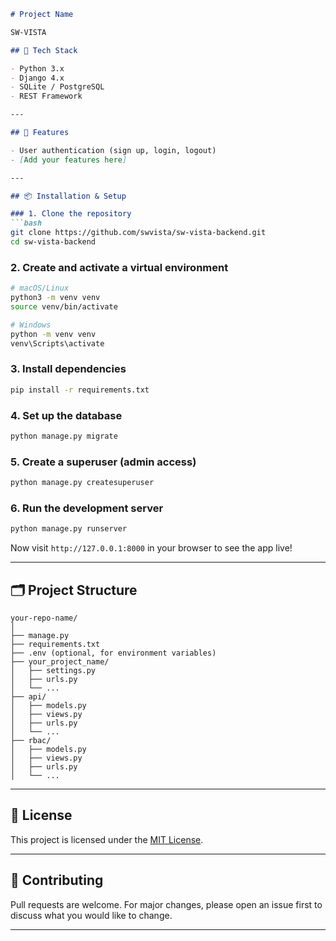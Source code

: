 
````markdown
# Project Name

SW-VISTA

## 🔧 Tech Stack

- Python 3.x
- Django 4.x
- SQLite / PostgreSQL
- REST Framework

---

## 🚀 Features

- User authentication (sign up, login, logout)
- [Add your features here]

---

## 📦 Installation & Setup

### 1. Clone the repository
```bash
git clone https://github.com/swvista/sw-vista-backend.git
cd sw-vista-backend
````

### 2. Create and activate a virtual environment

```bash
# macOS/Linux
python3 -m venv venv
source venv/bin/activate

# Windows
python -m venv venv
venv\Scripts\activate
```

### 3. Install dependencies

```bash
pip install -r requirements.txt
```

### 4. Set up the database

```bash
python manage.py migrate
```

### 5. Create a superuser (admin access)

```bash
python manage.py createsuperuser
```

### 6. Run the development server

```bash
python manage.py runserver
```

Now visit `http://127.0.0.1:8000` in your browser to see the app live!

---

## 🗂️ Project Structure

```
your-repo-name/
│
├── manage.py
├── requirements.txt
├── .env (optional, for environment variables)
├── your_project_name/
│   ├── settings.py
│   ├── urls.py
│   └── ...
├── api/
│   ├── models.py
│   ├── views.py
│   ├── urls.py
│   └── ...
├── rbac/
│   ├── models.py
│   ├── views.py
│   ├── urls.py
│   └── ...
```

---

## 📄 License

This project is licensed under the [MIT License](LICENSE).

---

## 🤝 Contributing

Pull requests are welcome. For major changes, please open an issue first to discuss what you would like to change.



---
```
